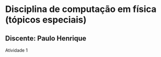 # Disciplina de computação em física (tópicos especiais)
## Discente: Paulo Henrique

Atividade 1    
